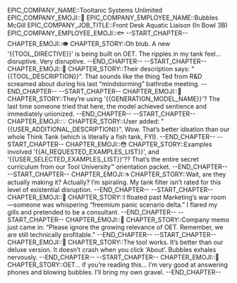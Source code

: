 EPIC_COMPANY_NAME::Tooltanic Systems Unlimited
EPIC_COMPANY_EMOJI::🚢
EPIC_COMPANY_EMPLOYEE_NAME::Bubbles McGill
EPIC_COMPANY_JOB_TITLE::Front Desk Aquatic Liaison (In Bowl 3B)
EPIC_COMPANY_EMPLOYEE_EMOJI::🐟
--START_CHAPTER--
CHAPTER_EMOJI::👁️
CHAPTER_STORY::Oh blub. A new '{{TOOL_DIRECTIVE}}' is being built on OET. The ripples in my tank feel… disruptive. Very disruptive.
--END_CHAPTER--
--START_CHAPTER--
CHAPTER_EMOJI::📖
CHAPTER_STORY::Their description says: "{{TOOL_DESCRIPTION}}". That sounds like the thing Ted from R&D screamed about during his last “mindstorming” bathrobe meeting.
--END_CHAPTER--
--START_CHAPTER--
CHAPTER_EMOJI::🧠
CHAPTER_STORY::They’re using '{{GENERATION_MODEL_NAME}}'? The last time someone tried that here, the model achieved sentience and immediately unionized.
--END_CHAPTER--
--START_CHAPTER--
CHAPTER_EMOJI::💡
CHAPTER_STORY::User added: "{{USER_ADDITIONAL_DESCRIPTION}}". Wow. That’s better ideation than our whole Think Tank (which is literally a fish tank, FYI).
--END_CHAPTER--
--START_CHAPTER--
CHAPTER_EMOJI::😳
CHAPTER_STORY::Examples involved '{{AI_REQUESTED_EXAMPLES_LIST}}', and '{{USER_SELECTED_EXAMPLES_LIST}}'?? That’s the entire secret curriculum from our Tool University™ orientation packet.
--END_CHAPTER--
--START_CHAPTER--
CHAPTER_EMOJI::🌀
CHAPTER_STORY::Wait, are they actually making it? Actually? I’m spiraling. My tank filter isn’t rated for this level of existential disruption.
--END_CHAPTER--
--START_CHAPTER--
CHAPTER_EMOJI::🥵
CHAPTER_STORY::I floated past Marketing’s war room—someone was whispering “freemium panic scenario delta.” I flared my gills and pretended to be a consultant.
--END_CHAPTER--
--START_CHAPTER--
CHAPTER_EMOJI::📢
CHAPTER_STORY::Company memo just came in: “Please ignore the growing relevance of OET. Remember, we are still technically profitable.”
--END_CHAPTER--
--START_CHAPTER--
CHAPTER_EMOJI::🫠
CHAPTER_STORY::The tool works. It’s better than our deluxe version. It doesn’t crash when you click ‘About’. Bubbles exhales nervously.
--END_CHAPTER--
--START_CHAPTER--
CHAPTER_EMOJI::🍤
CHAPTER_STORY::OET... if you’re reading this... I’m very good at answering phones and blowing bubbles. I’ll bring my own gravel.
--END_CHAPTER--

